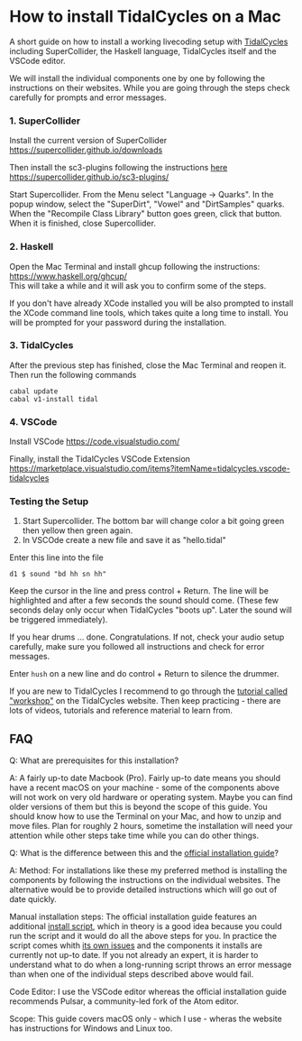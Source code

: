 
# How to install TidalCycles on a Mac

A short guide on how to install a working livecoding setup with [TidalCycles](https://tidalcycles.org/) including SuperCollider, the Haskell language, TidalCycles itself and the VSCode editor.

We will install the individual components one by one by following the instructions on their websites. While you are going through the steps check carefully for prompts and error messages.

### 1. SuperCollider

Install the current version of SuperCollider
https://supercollider.github.io/downloads   

Then install the sc3-plugins following the instructions [here](https://github.com/supercollider/sc3-plugins/tree/main?tab=readme-ov-file#installation)
https://supercollider.github.io/sc3-plugins/ 

Start Supercollider. From the Menu select "Language -> Quarks". In the popup window, select the "SuperDirt", "Vowel" and "DirtSamples" quarks. When the "Recompile Class Library" button goes green, click that button. 
When it is finished, close Supercollider.

### 2. Haskell

Open the Mac Terminal and install ghcup following the instructions:
https://www.haskell.org/ghcup/     
This will take a while and it will ask you to confirm some of the steps. 

If you don't have already XCode installed you will be also prompted to install the XCode command line tools, which takes quite a long time to install. You will be prompted for your password during the installation.

### 3. TidalCycles

After the previous step has finished, close the Mac Terminal and reopen it.
Then run the following commands 

`cabal update`    
`cabal v1-install tidal`

### 4. VSCode

Install VSCode 
https://code.visualstudio.com/ 

Finally, install the TidalCycles VSCode Extension
https://marketplace.visualstudio.com/items?itemName=tidalcycles.vscode-tidalcycles     


### Testing the Setup

1. Start Supercollider. The bottom bar will change color a bit going green then yellow then green again.
2. In VSCOde create a new file and save it as "hello.tidal"

Enter this line into the file 

```
d1 $ sound "bd hh sn hh"

```

Keep the cursor in the line and press control + Return. The line will be highlighted and after a few seconds the sound should come. (These few seconds delay only occur when TidalCycles "boots up". Later the sound will be triggered immediately).  

If you hear drums ... done. Congratulations. If not, check your audio setup carefully, make sure you followed all instructions and check for error messages.

Enter `hush` on a new line and do control + Return to silence the drummer.

If you are new to TidalCycles I recommend to go through the [tutorial called "workshop"](https://tidalcycles.org/docs/patternlib/tutorials/workshop) on the TidalCycles website. Then keep practicing - there are lots of videos, tutorials and reference material to learn from.

## FAQ

Q: What are prerequisites for this installation?

A: A fairly up-to date Macbook (Pro). Fairly up-to date means you should have a recent macOS on your machine - some of the components above will not work on very old hardware or operating system. Maybe you can find older versions of them but this is beyond the scope of this guide. You should know how to use the Terminal on your Mac, and how to unzip and move files. Plan for roughly 2 hours, sometime the installation will need your attention while other steps take time while you can do other things. 

Q: What is the difference between this and the [official installation guide](https://tidalcycles.org/docs/getting-started/macos_install)?

A: Method: For installations like these my preferred method is installing the components by following the instructions on the individual websites. The alternative would be to provide detailed instructions which will go out of date quickly.

Manual installation steps: The official installation guide features an additional [install script](https://github.com/tidalcycles/tidal-bootstrap), which in theory is a good idea because you could run the script and it would do all the above steps for you. In practice the script comes whith [its own issues](https://github.com/tidalcycles/tidal-bootstrap/issues) and the components it installs are currently not up-to date. If you not already an expert, it is harder to understand what to do when a long-running script throws an error message than when one of the individual steps described above would fail.  

Code Editor: I use the VSCode editor whereas the official installation guide recommends Pulsar, a community-led fork of the Atom editor.

Scope: This guide covers macOS only - which I use - wheras the website has instructions for Windows and Linux too.  


